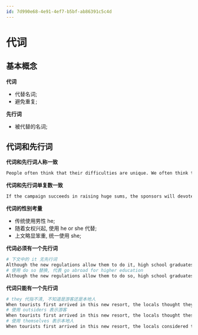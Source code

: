 ```yaml
---
id: 7d990e68-4e91-4ef7-b5bf-ab86391c5c4d
---
```

# 代词

## 基本概念

**代词**

- 代替名词;
- 避免重复;

**先行词**

- 被代替的名词;

## 代词和先行词

**代词和先行词人称一致**

```bash
People often think that their difficulties are unique. We often think that our difficulties are unique.
```

**代词和先行词单复数一致**

```bash
If the campaign succeeds in raising huge sums, the sponsors will devote them all to disaster relief.
```

**代词的性别考量**

- 传统使用男性 he;
- 随着女权兴起, 使用 he or she 代替;
- 上文略显笨重, 统一使用 she;

**代词必须有一个先行词**

```bash
# 下文中的 it 无先行词
Although the new regulations allow them to do it, high school graduates seldom go abroad for higher education.
# 使用 do so 替换, 代表 go abroad for higher education
Although the new regulations allow them to do so, high school graduates seldom go abroad for higher education.
```

**代词只能有一个先行词**

```bash
# they 代指不清, 不知道是游客还是本地人
When tourists first arrived in this new resort, the locals thought they were very lucky people.
# 使用 outsiders 表示游客
When tourists first arrived in this new resort, the locals thought these outsiders were very lucky people.
# 使用 themselves 表示本地人
When tourists first arrived in this new resort, the locals considered themselves very lucky people.
```
